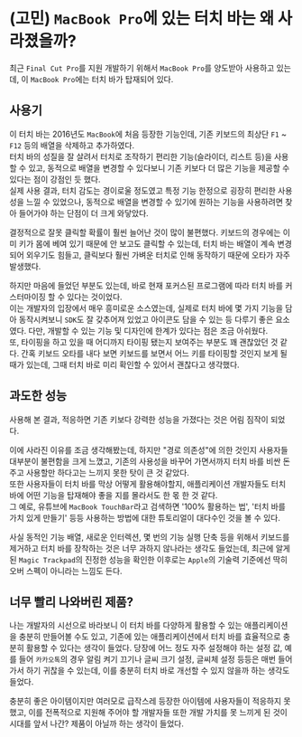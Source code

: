 # (고민) `MacBook Pro`에 있는 터치 바는 왜 사라졌을까?

최근 `Final Cut Pro`를 지원 개발하기 위해서 `MacBook Pro`를 양도받아 사용하고 있는데, 이 `MacBook Pro`에는 터치 바가 탑재되어 있다.

## 사용기

이 터치 바는 2016년도 `MacBook`에 처음 등장한 기능인데, 기존 키보드의 최상단 `F1` ~ `F12` 등의 배열을 삭제하고 추가하였다.  
터치 바의 성질을 잘 살려서 터치로 조작하기 편리한 기능(슬라이더, 리스트 등)을 사용할 수 있고, 동적으로 배열을 변경할 수 있다보니 기존 키보다 더 많은 기능을 제공할 수 있다는 점이 강점인 듯 했다.  
실제 사용 결과, 터치 감도는 경이로울 정도였고 특정 기능 한정으로 굉장히 편리한 사용성을 느낄 수 있었으나, 동적으로 배열을 변경할 수 있기에 원하는 기능을 사용하려면 찾아 들어가야 하는 단점이 더 크게 와닿았다.

결정적으로 잘못 클릭할 확률이 훨씬 늘어난 것이 많이 불편했다. 키보드의 경우에는 이미 키가 몸에 베여 있기 때문에 안 보고도 클릭할 수 있는데, 터치 바는 배열이 계속 변경되어 외우기도 힘들고, 클릭보다 훨씬 가벼운 터치로 인해 동작하기 때문에 오타가 자주 발생했다.

하지만 마음에 들었던 부분도 있는데, 바로 현재 포커스된 프로그램에 따라 터치 바를 커스터마이징 할 수 있다는 것이었다.  
이는 개발자의 입장에서 매우 흥미로운 소스였는데, 실제로 터치 바에 몇 가지 기능을 담아 동작시켜보니 `SDK`도 잘 갖추어져 있었고 아이콘도 담을 수 있는 등 다루기 좋은 요소였다. 다만, 개발할 수 있는 기능 및 디자인에 한계가 있다는 점은 조금 아쉬웠다.  
또, 타이핑을 하고 있을 때 어디까지 타이핑 됐는지 보여주는 부분도 꽤 괜찮았던 것 같다. 간혹 키보드 오타를 내다 보면 키보드를 보면서 어느 키를 타이핑할 것인지 보게 될 때가 있는데, 그때 터치 바로 미리 확인할 수 있어서 괜찮다고 생각했다.

## 과도한 성능

사용해 본 결과, 적응하면 기존 키보다 강력한 성능을 가졌다는 것은 어림 짐작이 되었다.

이에 사라진 이유를 조금 생각해봤는데, 하지만 "경로 의존성"에 의한 것인지 사용자들 대부분이 불편함을 크게 느꼈고, 기존의 사용성을 바꾸어 가면서까지 터치 바를 비싼 돈 주고 사용할만 하다고는 느끼지 못한 탓이 큰 것 같았다.  
또한 사용자들이 터치 바를 막상 어떻게 활용해야할지, 애플리케이션 개발자들도 터치 바에 어떤 기능을 탑재해야 좋을 지를 몰라서도 한 몫 한 것 같다.  
그 예로, 유튜브에 `MacBook TouchBar`라고 검색하면 '100% 활용하는 법', '터치 바를 가치 있게 만들기' 등등 사용하는 방법에 대한 튜토리얼이 대다수인 것을 볼 수 있다.

사실 동적인 기능 배열, 새로운 인터렉션, 몇 번의 기능 실행 단축 등을 위해서 키보드를 제거하고 터치 바를 장착하는 것은 너무 과하지 않나라는 생각도 들었는데, 최근에 알게 된 `Magic Trackpad`의 진정한 성능을 확인한 이후로는 `Apple`의 기술력 기준에선 딱히 오버 스펙이 아니라는 느낌도 든다.

## 너무 빨리 나와버린 제품?

나는 개발자의 시선으로 바라보니 이 터치 바를 다양하게 활용할 수 있는 애플리케이션을 충분히 만들어볼 수도 있고, 기존에 있는 애플리케이션에서 터치 바를 효율적으로 충분히 활용할 수 있다는 생각이 들었다. 당장에 어느 정도 자주 설정해야 하는 설정 값, 예를 들어 `카카오톡`의 경우 알림 켜기 끄기나 글씨 크기 설정, 글씨체 설정 등등은 매번 들어가서 하기 귀찮을 수 있는데, 이를 충분히 터치 바로 개선할 수 있지 않을까 하는 생각도 들었다.

충분히 좋은 아이템이지만 여러모로 급작스레 등장한 아이템에 사용자들이 적응하지 못했고, 이를 전폭적으로 지원해 주어야 할 개발자들 또한 개발 가치를 못 느끼게 된 것이 시대를 앞서 나간? 제품이 아닐까 하는 생각이 들었다.
